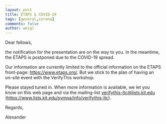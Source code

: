 ```yaml
---
layout: post
title: ETAPS & COVID-19
tags: [general,corona]
comments: false
author: weigl
---
```


Dear fellows, 

the notification for the presentation are on the way to you. In the meantime, 
the ETAPS is postponed due to the COVID-19 spread.

Our information are currently limited to the official information on the 
ETAPS front-page: <https://www.etaps.org/>. But we stick to the plan of having 
an on-site event with the VerifyThis workshop. 


Please stayed tuned in. When more information is available, 
we let you know on this web page and via the mailing-list 
<verifythis-ltc@lists.kit.edu> (<https://www.lists.kit.edu/sympa/info/verifythis-ltc>). 

Regards, 

Alexander 
